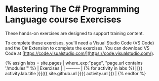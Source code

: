 # Mastering The C# Programming Language course Exercises

These hands-on exercises are designed to support training content.

To complete these exercises, you'll need a Visual Studio Code (VS Code) and the C# Extension to complete the exercises. You can download VS Code at [https://code.visualstudio.com/](https://code.visualstudio.com/).

{% assign labs = site.pages | where_exp:"page", "page.url contains '/modules'" %}
| Exercises |
| ------- | 
{% for activity in labs  %}| [{{ activity.lab.title }}]({{ site.github.url }}{{ activity.url }}) |
{% endfor %}